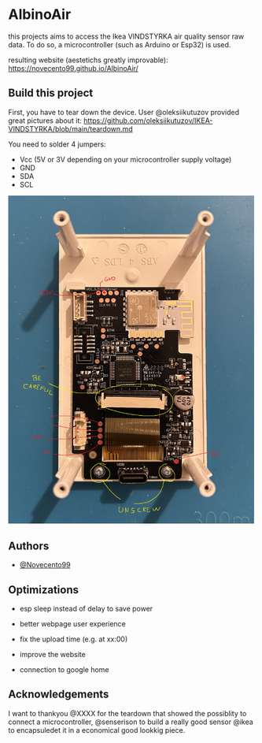 # AlbinoAir

this projects aims to access the Ikea VINDSTYRKA air quality sensor raw data. 
To do so, a microcontroller (such as Arduino or Esp32) is used.

resulting website (aestetichs greatly improvable): https://novecento99.github.io/AlbinoAir/


## Build this project

First, you have to tear down the device. 
User @oleksiikutuzov provided great pictures about it: https://github.com/oleksiikutuzov/IKEA-VINDSTYRKA/blob/main/teardown.md

You need to solder 4 jumpers:
- Vcc (5V or 3V depending on your microcontroller supply voltage)
- GND
- SDA
- SCL

<img src="images/PCB.jpeg" width="500px">




## Authors

- [@Novecento99](https://github.com/Novecento99/AlbinoAir/)


## Optimizations

- esp sleep instead of delay to save power
- better webpage user experience
- fix the upload time (e.g. at xx:00)
- improve the website

- connection to google home

## Acknowledgements

I want to thankyou @XXXX for the teardown that showed the possiblity to connect a microcontroller,
  @senserison to build a really good sensor 
@ikea to encapsuledet it in a economical good lookkig piece. 
